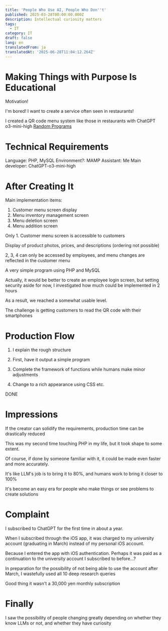 ```yaml
---
title: 'People Who Use AI, People Who Don''t'
published: 2025-03-28T00:00:00.000Z
description: Intellectual curiosity matters
tags:
  - IT
category: IT
draft: false
lang: en
translatedFrom: ja
translatedAt: '2025-06-28T11:04:12.264Z'
---
```

# Making Things with Purpose Is Educational

Motivation!

I'm bored! I want to create a service often seen in restaurants!

I created a QR code menu system like those in restaurants with ChatGPT o3-mini-high
[Random Programs](https://github.com/semiramisu/QRcode_Menu)

# Technical Requirements

Language: PHP, MySQL
Environment?: MAMP
Assistant: Me
Main developer: ChatGPT-o3-mini-high

# After Creating It

Main implementation items:

1. Customer menu screen display
2. Menu inventory management screen
3. Menu deletion screen
4. Menu addition screen

Only 1. Customer menu screen is accessible to customers

Display of product photos, prices, and descriptions (ordering not possible)

2, 3, 4 can only be accessed by employees, and menu changes are reflected in the customer menu


A very simple program using PHP and MySQL

Actually, it would be better to create an employee login screen, but setting security aside for now, I investigated how much could be implemented in 2 hours

As a result, we reached a somewhat usable level.

The challenge is getting customers to read the QR code with their smartphones

# Production Flow

1. I explain the rough structure

2. First, have it output a simple program

3. Complete the framework of functions while humans make minor adjustments

4. Change to a rich appearance using CSS etc.

DONE

# Impressions

If the creator can solidify the requirements, production time can be drastically reduced

This was my second time touching PHP in my life, but it took shape to some extent.

Of course, if done by someone familiar with it, it could be made even faster and more accurately.

It's like LLM's job is to bring it to 80%, and humans work to bring it closer to 100%

It's become an easy era for people who make things or see problems to create solutions

# Complaint
I subscribed to ChatGPT for the first time in about a year.

When I subscribed through the iOS app, it was charged to my university account (graduating in March) instead of my personal iOS account.

Because I entered the app with iOS authentication. Perhaps it was paid as a continuation to the university account I subscribed to before...?

In preparation for the possibility of not being able to use the account after March, I wastefully used all 10 deep research queries

Good thing it wasn't a 30,000 yen monthly subscription

# Finally

I saw the possibility of people changing greatly depending on whether they know LLMs or not, and whether they have curiosity
